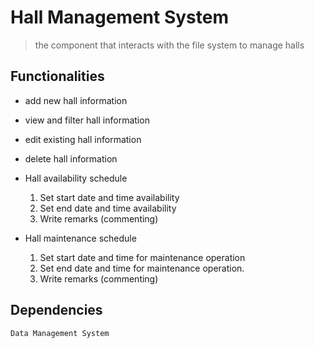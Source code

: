 # Hall Management System

> the component that interacts with the file system to manage halls

## Functionalities
- add new hall information
- view and filter hall information
- edit existing hall information
- delete hall information
- Hall availability schedule

    1. Set start date and time availability
    2. Set end date and time availability
    3. Write remarks (commenting)
- Hall maintenance schedule

    1. Set start date and time for maintenance operation
    2. Set end date and time for maintenance operation.
    3. Write remarks (commenting)

## Dependencies 
```
Data Management System
```